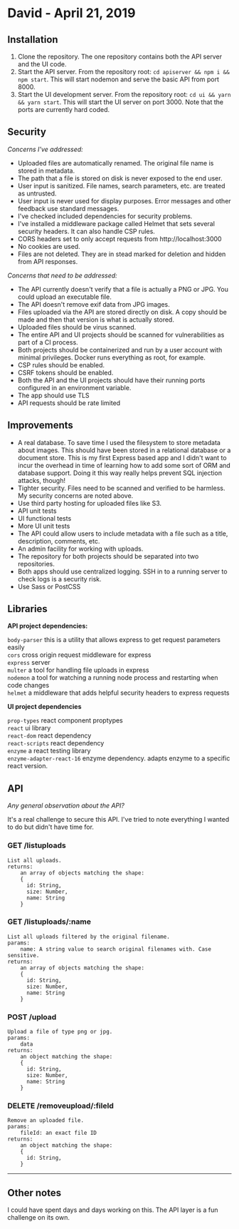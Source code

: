 # David - April 21, 2019
## Installation
1. Clone the repository. The one repository contains both the API server and the UI code.
2. Start the API server. From the repository root: `cd apiserver && npm i && npm start`. This will start nodemon and serve the basic API from port 8000.
3. Start the UI development server. From the repository root: `cd ui && yarn && yarn start`. This will start the UI server on port 3000. Note that the ports are currently hard coded.

## Security
*Concerns I've addressed:*
- Uploaded files are automatically renamed. The original file name is stored in metadata.
- The path that a file is stored on disk is never exposed to the end user.
- User input is sanitized. File names, search parameters, etc. are treated as untrusted.
- User input is never used for display purposes. Error messages and other feedback use standard messages.
- I've checked included dependencies for security problems.
- I've installed a middleware package called Helmet that sets several security headers. It can also handle CSP rules.
- CORS headers set to only accept requests from http://localhost:3000
- No cookies are used.
- Files are not deleted. They are in stead marked for deletion and hidden from API responses.

*Concerns that need to be addressed:*
- The API currently doesn't verify that a file is actually a PNG or JPG. You could upload an executable file.
- The API doesn't remove exif data from JPG images.
- Files uploaded via the API are stored directly on disk. A copy should be made and then that version is what is actually stored.
- Uploaded files should be virus scanned.
- The entire API and UI projects should be scanned for vulnerabilities as part of a CI process.
- Both projects should be containerized and run by a user account with minimal privileges. Docker runs everything as root, for example.
- CSP rules should be enabled.
- CSRF tokens should be enabled.
- Both the API and the UI projects should have their running ports configured in an environment variable.
- The app should use TLS
- API requests should be rate limited

## Improvements
- A real database. To save time I used the filesystem to store metadata about images. This should have been stored in a relational database or a document store. This is my first Express based app and I didn't want to incur the overhead in time of learning how to add some sort of ORM and database support. Doing it this way really helps prevent SQL injection attacks, though!
- Tighter security. Files need to be scanned and verified to be harmless. My security concerns are noted above.
- Use third party hosting for uploaded files like S3.
- API unit tests
- UI functional tests
- More UI unit tests
- The API could allow users to include metadata with a file such as a title, description, comments, etc.
- An admin facility for working with uploads.
- The repository for both projects should be separated into two repositories.
- Both apps should use centralized logging. SSH in to a running server to check logs is a security risk. 
- Use Sass or PostCSS

## Libraries
**API project dependencies:**

`body-parser` this is a utility that allows express to get request parameters easily\
`cors` cross origin request middleware for express\
`express` server\
`multer` a tool for handling file uploads in express\
`nodemon` a tool for watching a running node process and restarting when code changes\
`helmet` a middleware that adds helpful security headers to express requests

**UI project dependencies**

`prop-types` react component proptypes\
`react` ui library\
`react-dom` react dependency\
`react-scripts` react dependency\
`enzyme` a react testing library\
`enzyme-adapter-react-16` enzyme dependency. adapts enzyme to a specific react version.

## API
*Any general observation about the API?*

It's a real challenge to secure this API. I've tried to note everything I wanted to do but didn't have time for.
### GET /listuploads
```
List all uploads.
returns: 
    an array of objects matching the shape:
    {
      id: String,
      size: Number,
      name: String
    }
```
### GET /listuploads/:name
```
List all uploads filtered by the original filename.
params:
    name: A string value to search original filenames with. Case sensitive.
returns:
    an array of objects matching the shape:
    {
      id: String,
      size: Number,
      name: String
    }
```
### POST /upload
```
Upload a file of type png or jpg.
params: 
    data
returns: 
    an object matching the shape:
    {
      id: String,
      size: Number,
      name: String
    }
```
### DELETE /removeupload/:fileId
```
Remove an uploaded file.
params:
    fileId: an exact file ID 
returns:
    an object matching the shape:
    {
      id: String,
    }
```
---
## Other notes
I could have spent days and days working on this. The API layer is a fun challenge on its own.
